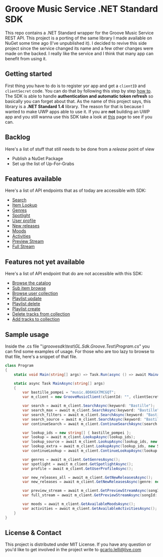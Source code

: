 # Groove Music Service .NET Standard SDK
This repo contains a .NET Standard wrapper for the Groove Music Service REST API.
This project is a porting of the same library I made available on NuGet some time ago (I've unpublished it).
I decided to revive this side project since the service changed its name and a few other changes were made on the backed.
I really like the service and I think that many app can benefit from using it.

## Getting started
First thing you have to do is to register yor app and get a `clientID` and `clientSecret` code.
You can do that by following this step by step [how to](https://docs.microsoft.com/en-us/groove/getting-started).
The SDK is able to handle **authentication and automatic token refresh** so basically you can forget about that.
As the name of this project says, this library is a **.NET Standard 1.4** library. 
The reason for that is because I wanted to make UWP apps able to use it.
If you are **not** building an UWP app and you still wanna use this SDK take a look at [this](https://github.com/dotnet/standard/blob/master/docs/versions.md) page to see if you can.

## Backlog
Here's a list of stuff that still needs to be done from a _release_ point of view
* Publish a NuGet Package
* Set up the list of Up-For-Grabs

## Features available
Here's a list of API endpoints that as of today are accessible with SDK:
* [Search](https://docs.microsoft.com/en-us/groove/groove-service-rest-reference/uri-search-content)
* [Item Lookup](https://docs.microsoft.com/en-us/groove/groove-service-rest-reference/uri-content-lookup)
* [Genres](https://docs.microsoft.com/en-us/groove/groove-service-rest-reference/uri-get-genres)
* [Spotlight](https://docs.microsoft.com/en-us/groove/groove-service-rest-reference/uri-get-spotlight)
* [User profile](https://docs.microsoft.com/en-us/groove/groove-service-rest-reference/uri-access-user-profile)
* [New releases](https://docs.microsoft.com/en-us/groove/groove-service-rest-reference/uri-get-new-releases)
* [Moods](https://docs.microsoft.com/en-us/groove/groove-service-rest-reference/uri-get-moods)
* [Activities](https://docs.microsoft.com/en-us/groove/groove-service-rest-reference/uri-get-activities)
* [Preview Stream](https://docs.microsoft.com/en-us/groove/groove-service-rest-reference/uri-get-preview)
* [Full Stream](https://docs.microsoft.com/en-us/groove/groove-service-rest-reference/uri-get-stream)

## Features not yet available
Here's a list of API endpoint that do are not accessible with this SDK:
* [Browse the catalog](https://docs.microsoft.com/en-us/groove/groove-service-rest-reference/uri-browse-catalog)
* [Sub item browse](https://docs.microsoft.com/en-us/groove/groove-service-rest-reference/uri-browse-sub-items)
* [Browse user collection](https://docs.microsoft.com/en-us/groove/groove-service-rest-reference/uri-browse-user-collection-playlist)
* [Playlist update](https://docs.microsoft.com/en-us/groove/groove-service-rest-reference/uri-update-playlist)
* [Playlist delete](https://docs.microsoft.com/en-us/groove/groove-service-rest-reference/uri-delete-playlist)
* [Playlist create](https://docs.microsoft.com/en-us/groove/groove-service-rest-reference/uri-create-playlist)
* [Delete tracks from collection](https://docs.microsoft.com/en-us/groove/groove-service-rest-reference/uri-delete-track-collection)
* [Add tracks to collection](https://docs.microsoft.com/en-us/groove/groove-service-rest-reference/uri-add-track-collection)

## Sample usage
Inside the .cs file "_\groovesdk\test\GL.Sdk.Groove.Test\Program.cs_" you can find some examples of usage.
For those who are too lazy to browse to that file, here's a snippet of that file.

```csharp
class Program
{
    static void Main(string[] args) => Task.Run(async () => await MainAsync(args)).Wait();

    static async Task MainAsync(string[] args)
    {
        var bastille_pompei = "music.8D6KGX7MCGQT";
        var m_client = new GrooveMusicClient(clientId: "", clientSecret: "");

        var search = await m_client.SearchAsync(keyword: "Bastille");
        var search_max = await m_client.SearchAsync(keyword: "Bastille", maxResults: 10);
        var search_filters = await m_client.SearchAsync(keyword: "Bastille", maxResults: 15, filters: new FilterType[] { FilterType.Tracks });
        var search_source = await m_client.SearchAsync(keyword: "Bastille", maxResults: 25, filters: new FilterType[] { FilterType.Tracks }, source: new SearchSource[] { SearchSource.Catalog });
        var continueSearch = await m_client.ContinueSearchAsync(search.Tracks.ContinuationToken);

        var lookup_ids = new string[] { bastille_pompei };
        var lookup = await m_client.LookupAsync(lookup_ids);
        var lookup_source = await m_client.LookupAsync(lookup_ids, new SearchSource[] { SearchSource.Catalog });
        var lookup_extra = await m_client.LookupAsync(lookup_ids, new SearchSource[] { SearchSource.Catalog }, new ExtrasParameters[] { ExtrasParameters.Albums });
        var continueLookup = await m_client.ContinueLookupAsync(lookup.Tracks.ContinuationToken, lookup_ids);

        var genres = await m_client.GetGenresAsync();
        var spotlight = await m_client.GetSpotlightAsync();
        var profile = await m_client.GetUserProfileAsync();

        var new_releases_all = await m_client.GetNewReleasesAsync();
        var new_releases = await m_client.GetNewReleasesAsync(genre: new GenreModel("Rock"));

        var preview_stream = await m_client.GetPreviewStreamAsync(songId: bastille_pompei, streamType: PlaybackType.Preview);
        var full_stream = await m_client.GetPreviewStreamAsync(songId: bastille_pompei, streamType: PlaybackType.Stream);

        var moods = await m_client.GetAvailableMoodsAsync();
        var activities = await m_client.GetAvailableActivitiesAsync();
    }
}
```

## License & Contact
This project is distributed under MIT License.
If you have any question or you'd like to get involved in the project write to [gcarlo.lelli@live.com](mailto:gcarlo.lelli@live.com)
